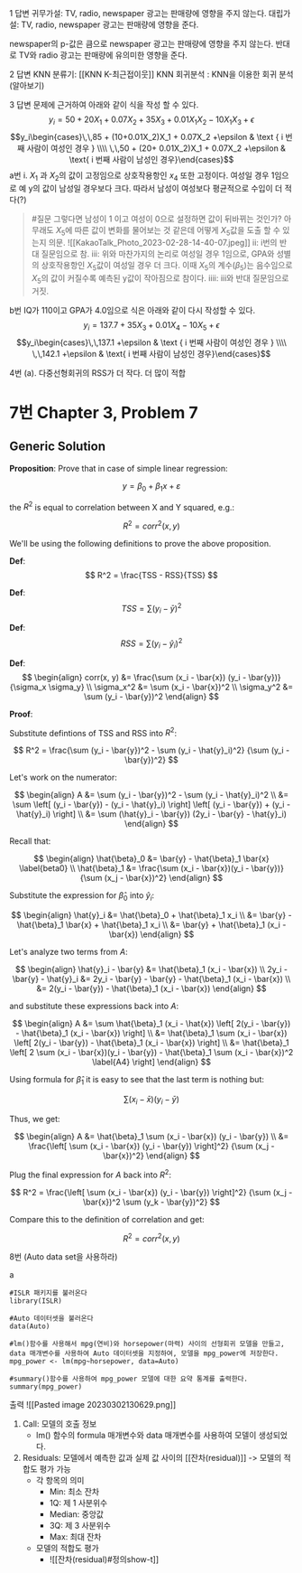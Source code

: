 1 답변
귀무가설: TV, radio, newspaper 광고는 판매량에 영향을 주지 않는다.
대립가설: TV, radio, newspaper 광고는 판매량에 영향을 준다.

newspaper의 p-값은 큼으로 newspaper 광고는 판매량에 영향을 주지 않는다. 
반대로 TV와 radio 광고는 판매량에 유의미한 영향을 준다. 

2 답변
KNN 분류기: [[KNN K-최근접이웃]]
KNN 회귀분석 : KNN을 이용한 회귀 분석(알아보기)

3 답변
문제에 근거하여 아래와 같이 식을 작성 할 수 있다.
$$y_i = 50 + 20X_1 + 0.07X_2 + 35X_3 + 0.01X_1X_2 -10X_1X_3 +\epsilon$$
$$y_i\begin{cases}\,\,85 + (10+0.01X_2)X_1 + 0.07X_2 +\epsilon & \text { i 번째 사람이 여성인 경우 } \\\\ \,\,50 + (20+ 0.01X_2)X_1 + 0.07X_2 +\epsilon & \text{ i 번째 사람이 남성인 경우}\end{cases}$$
a번
i. $X_1$ 과 $X_2$의 값이 고정임으로 상호작용항인 $x_4$ 또한 고정이다. 여성일 경우 1임으로 예 y의 값이 남성일 경우보다 크다. 따라서 남성이 여성보다 평균적으로 수입이 더 적다(?)
> #질문 
> 그렇다면 남성이 1 이고 여성이 0으로 설정하면 값이 뒤바뀌는 것인가? 아무래도 $X_5$에 따른 값이 변화를 물어보는 것 같은데 어떻게 $X_5$값을 도출 할 수 있는지 의문.
![[KakaoTalk_Photo_2023-02-28-14-40-07.jpeg]]
ii: i번의 반대 질문임으로 참.
iii: 위와 마찬가지의 논리로 여성일 경우 1임으로, GPA와 성별의 상호작용항인 $X_5$값이 여성일 경우 더 크다. 이때 $X_5$의 계수($\beta_5$)는 음수임으로 $X_5$의 값이 커질수록 예측된 y값이 작아짐으로 참이다.
iiii: iii와 반대 질문임으로 거짓.

b번
IQ가 110이고 GPA가 4.0임으로 식은 아래와 같이 다시 작성할 수 있다.
$$y_i = 137.7 + 35X_3 + 0.01X_4 -10X_5 +\epsilon$$
$$y_i\begin{cases}\,\,137.1 +\epsilon & \text { i 번째 사람이 여성인 경우 } \\\\ \,\,142.1 +\epsilon & \text{ i 번째 사람이 남성인 경우}\end{cases}$$


4번
(a). 다중선형회귀의 RSS가 더 작다. 더 많이 적합



7번
Chapter 3, Problem 7
========================================================

Generic Solution
--------------------------------------------------------

**Proposition**: Prove that in case of simple linear regression:

$$ y = \beta_0 + \beta_1 x + \varepsilon $$

the $R^2$ is equal to correlation between X and Y squared, e.g.:

$$ R^2 = corr^2(x, y) $$

We'll be using the following definitions to prove the above proposition.

**Def**:
$$ R^2 = \frac{TSS - RSS}{TSS} $$

**Def**:
$$ TSS = \sum (y_i - \bar{y})^2 \label{TSS} $$

**Def**:
$$ RSS = \sum (y_i - \hat{y}_i)^2 \label{RSS} $$ 

**Def**:
$$
\begin{align}
  corr(x, y) &= \frac{\sum (x_i - \bar{x}) (y_i - \bar{y})}
                     {\sigma_x \sigma_y} \\
  \sigma_x^2 &= \sum (x_i - \bar{x})^2 \\
  \sigma_y^2 &= \sum (y_i - \bar{y})^2
\end{align}
$$

**Proof**:

Substitute defintions of TSS and RSS into $R^2$:

$$
R^2 = \frac{\sum (y_i - \bar{y})^2 - \sum (y_i - \hat{y}_i)^2}
           {\sum (y_i - \bar{y})^2}
$$

Let's work on the numerator:

$$
\begin{align}
  A &= \sum (y_i - \bar{y})^2 - \sum (y_i - \hat{y}_i)^2 \\
    &= \sum \left[ (y_i - \bar{y}) - (y_i - \hat{y}_i) \right] 
            \left[ (y_i - \bar{y}) + (y_i - \hat{y}_i) \right] \\
    &= \sum (\hat{y}_i - \bar{y})
            (2y_i - \bar{y} - \hat{y}_i)
\end{align}
$$

Recall that:

$$
\begin{align}
  \hat{\beta}_0 &= \bar{y} - \hat{\beta}_1 \bar{x} \label{beta0} \\
  \hat{\beta}_1 &= \frac{\sum (x_i - \bar{x})(y_i - \bar{y})}
                        {\sum (x_j - \bar{x})^2}
\end{align}
$$

Substitute the expression for $\hat{\beta}_0$ into $\hat{y}_i$:

$$
\begin{align}
  \hat{y}_i &= \hat{\beta}_0 + \hat{\beta}_1 x_i \\
            &= \bar{y} - \hat{\beta}_1 \bar{x} + \hat{\beta}_1 x_i \\
            &= \bar{y} + \hat{\beta}_1 (x_i - \bar{x})
\end{align}
$$

Let's analyze two terms from $A$:

$$
\begin{align}
         \hat{y}_i - \bar{y} &= \hat{\beta}_1 (x_i - \bar{x}) \\
  2y_i - \bar{y} - \hat{y}_i &= 2y_i - \bar{y} - \bar{y} -
                                \hat{\beta}_1 (x_i - \bar{x}) \\
                             &= 2(y_i - \bar{y}) - 
                                \hat{\beta}_1 (x_i - \bar{x}) 
\end{align}
$$

and substitute these expressions back into $A$:

$$
\begin{align}
  A &= \sum \hat{\beta}_1 (x_i - \hat{x})
            \left[ 2(y_i - \bar{y}) - \hat{\beta}_1 (x_i - \bar{x}) \right] \\
    &= \hat{\beta}_1 \sum (x_i - \bar{x})
                          \left[ 2(y_i - \bar{y}) -
                                 \hat{\beta}_1 (x_i - \bar{x}) \right] \\
    &= \hat{\beta}_1
       \left[ 2 \sum (x_i - \bar{x})(y_i - \bar{y}) -
              \hat{\beta}_1 \sum (x_i - \bar{x})^2 \label{A4} \right]
\end{align}
$$

Using formula for $\hat{\beta}_1$ it is easy to see that the last term is
nothing but:

$$ \sum (x_i - \bar{x}) (y_i - \bar{y}) $$

Thus, we get:

$$
\begin{align}
  A &= \hat{\beta}_1 \sum (x_i - \bar{x}) (y_i - \bar{y}) \\
    &= \frac{\left[ \sum (x_i - \bar{x}) (y_i - \bar{y}) \right]^2}
            {\sum (x_j - \bar{x})^2}
\end{align}
$$

Plug the final expression for $A$ back into $R^2$:

$$
R^2 = \frac{\left[ \sum (x_i - \bar{x}) (y_i - \bar{y}) \right]^2}
           {\sum (x_j - \bar{x})^2 \sum (y_k - \bar{y})^2}
$$

Compare this to the definition of correlation and get:

$$ R^2 = corr^2(x, y) $$

8번 (Auto data set을 사용하라)

a
```
#ISLR 패키지를 불러온다
library(ISLR)

#Auto 데이터셋을 불러온다
data(Auto)

#lm()함수를 사용해서 mpg(연비)와 horsepower(마력) 사이의 선형회귀 모델을 만들고, data 매개변수를 사용하여 Auto 데이터셋을 지정하여, 모델을 mpg_power에 저장한다.
mpg_power <- lm(mpg~horsepower, data=Auto)

#summary()함수를 사용하여 mpg_power 모델에 대한 요약 통계를 출력한다.
summary(mpg_power)
```
출력
![[Pasted image 20230302130629.png]]
1. Call: 모델의 호출 정보
	* lm() 함수의 formula 매개변수와 data 매개변수를 사용하여 모델이 생성되었다.
2. Residuals: 모델에서 예측한 값과 실제 값 사이의 [[잔차(residual)]] -> 모델의 적합도 평가 가능
	* 각 항목의 의미
		- Min: 최소 잔차
		- 1Q: 제 1 사분위수
		- Median: 중앙값
		- 3Q: 제 3 사분위수
		- Max: 최대 잔차
	* 모델의 적합도 평가
		- ![[잔차(residual)#정의show-t]]
